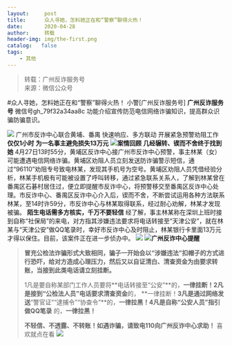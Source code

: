 ```yaml
---
layout:     post
title:      众人寻她，怎料她正在和“警察”聊得火热！
date:       2020-04-28
author:     转载
header-img: img/the-first.png
catalog:   false
tags:
    - 其他
---
```


<blockquote><p>转载：广州反诈服务号<br>
来源：微信公众号</p></blockquote>

#众人寻她，怎料她正在和“警察”聊得火热！
小警[广州反诈服务号]
**广州反诈服务号**
微信号gh_79f32a34aa8c
功能介绍宣传防范电信网络诈骗知识，提高群众识骗防骗意识。

![]({{site.baseurl}}/postimg/U80CvqU0rQrBOnSxVXXtOfZqhzsVksggpUiapfbGMIlMJb5mbAxuKc7O3NrfgT2kpibmJcz8cBTN4wSsBxzl1BOg.gif)
广州市反诈中心联合黄埔、番禺
快速响应、多方联动
开展紧急预警劝阻工作
**仅仅1小时**
**为一名事主避免损失13万元**
![](https://mmbiz.qpic.cn/mmbiz_png/ldFaBNSkvHhfReibVrfKgxN97qcFx3LVvyyjt1GfHLaqE7wPAcicNCKgOmHHy9U3mdC6sqcXpSZMtt7NQOLxzJxA/640)**案情回顾**
**几经辗转、锲而不舍终于找到她**
4月27日13时55分，黄埔区反诈中心接广州市反诈中心预警，事主林某（女）可能遭遇电信网络诈骗。黄埔区劝阻人员立刻发送防诈骗警示短信，通过“96110”劝阻专号致电林某，发现其手机号为空号。黄埔区劝阻人员凭借经验分析，林某手机极有可能被设置了呼叫转移，通过紧急联系关系人，了解到林某曾在番禺区石碁村居住过，便立即提醒市反诈中心，将预警移交至番禺区反诈中心处理。市反诈中心、番禺区反诈中心介入后，锲而不舍，不断尝试运用各种方法联系林某，至14时许59分，市反诈中心与林某取得联系，经过耐心劝解，林某才发现被骗。
**陌生电话需多方核实，千万不要轻信**
经了解，事主林某称在深圳上班时接到自称“社保局”的来电，对方指其涉嫌违法要求将电话转接至“天津公安”，就在林某与“天津公安”做QQ笔录时，幸好市反诈中心及时阻止，林某银行卡里面13万元才得以保住。目前，该案件正在进一步侦办中。
![]({{site.baseurl}}/postimg/U80CvqU0rQrBOnSxVXXtOfZqhzsVksggQtK3nqVdibNwqmZP9lyiabx9RywwXa9G8D3qEtibFTzeCJOakCUKZXuPw.jpeg)
![](https://mmbiz.qpic.cn/mmbiz_png/ldFaBNSkvHhfReibVrfKgxN97qcFx3LVvyyjt1GfHLaqE7wPAcicNCKgOmHHy9U3mdC6sqcXpSZMtt7NQOLxzJxA/640)**广州反诈中心提醒**
>
>**冒充公检法诈骗形式大致相同，骗子一开始会以“涉嫌违法”扣帽子的方式进行恐吓，给对方造成心理压力，然后又以自证清白、清查资金为由要求转账，当接到此类电话请立刻挂断。**
>
>
>
>
>1凡是要自称某部门工作人员要将**电话转接至“公安”**的，**一律挂断！**2凡是接到“公检法人员”电话要求**清查资金**的，
>**一律挂断！**3凡是通过网络发送**“警官证”“逮捕令”“协查令”**的，**一律拉黑！**4凡是自称“公安人员”指引**做QQ笔录**
>的，**一律拉黑！**
>
>
>
>
>**不轻信、不透露、不转账！如遇诈骗，请致电110向广州反诈中心求助！**
喜欢就点在看
![]({{site.baseurl}}/postimg/7QRTvkK2qC6sLlAPcPheDLycujYrOvsZviaSODbRbQzQvW8VL1yiaGA8FTPbpObFuJibSdib3T55sJOa3QfVCyiaPcA.gif)
